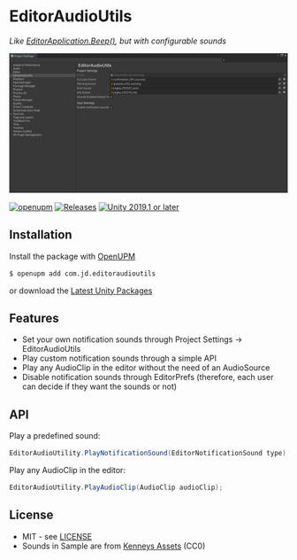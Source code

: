 # EditorAudioUtils

*Like [EditorApplication.Beep()](https://docs.unity3d.com/ScriptReference/EditorApplication.Beep.html), but with configurable sounds*

![EditorAudioUtils Settings Screenshot](Documentation~/preview.png)

[![openupm](https://img.shields.io/npm/v/com.jd.editoraudioutils?label=openupm&registry_uri=https://package.openupm.com)](https://openupm.com/packages/com.jd.editoraudioutils/)  [![Releases](https://img.shields.io/github/release-date/johannesdeml/editoraudioutils.svg)](https://github.com/johannesdeml/editoraudioutils/releases)  [![Unity 2019.1 or later](https://img.shields.io/badge/unity-2019.1%20or%20later-blue.svg?logo=unity&cacheSeconds=2592000)](https://unity3d.com/get-unity/download/archive)

## Installation
Install the package with [OpenUPM](https://openupm.com/)

```sh
$ openupm add com.jd.editoraudioutils
```

or download the [Latest Unity Packages](../../releases/latest)

## Features

* Set your own notification sounds through Project Settings -> EditorAudioUtils
* Play custom notification sounds through a simple API
* Play any AudioClip in the editor without the need of an AudioSource
* Disable notification sounds through EditorPrefs (therefore, each user can decide if they want the sounds or not)

## API

Play a predefined sound:
```csharp
EditorAudioUtility.PlayNotificationSound(EditorNotificationSound type);
```

Play any AudioClip in the editor:
```csharp
EditorAudioUtility.PlayAudioClip(AudioClip audioClip);
```


## License

* MIT - see [LICENSE](./LICENSE.md)
* Sounds in Sample are from [Kenneys Assets](https://kenney.nl/) (CC0)

